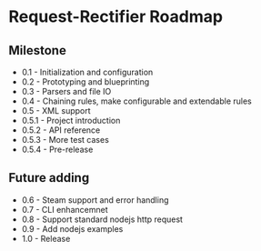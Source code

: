 # Request-Rectifier Roadmap
## Milestone
* 0.1 - Initialization and configuration
* 0.2 - Prototyping and blueprinting
* 0.3 - Parsers and file IO
* 0.4 - Chaining rules, make configurable and extendable rules
* 0.5 - XML support
* 0.5.1 - Project introduction
* 0.5.2 - API reference
* 0.5.3 - More test cases
* 0.5.4 - Pre-release

## Future adding
* 0.6 - Steam support and error handling
* 0.7 - CLI enhancemnet
* 0.8 - Support standard nodejs http request
* 0.9 - Add nodejs examples
* 1.0 - Release